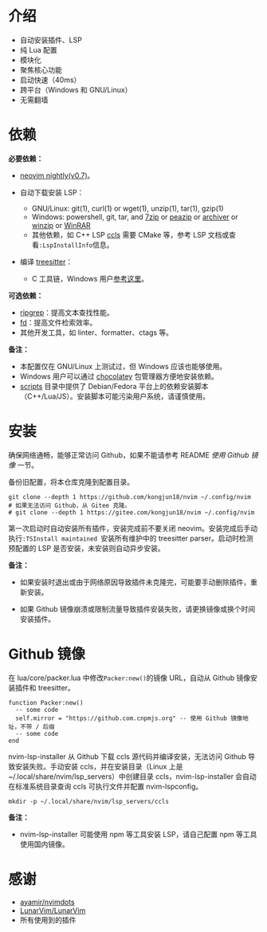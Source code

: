 # 介绍

- 自动安装插件、LSP
- 纯 Lua 配置
- 模块化
- 聚焦核心功能
- 启动快速（40ms）
- 跨平台（Windows 和 GNU/Linux）
- 无需翻墙



#  依赖

**必要依赖：**

- [neovim nightly(v0.7)](https://github.com/neovim/neovim/releases/tag/nightly)。

- 自动下载安装 LSP：

  - GNU/Linux: git(1), curl(1) or wget(1), unzip(1), tar(1), gzip(1)
  - Windows:  powershell, git, tar, and [7zip](https://www.7-zip.org/) or [peazip](https://peazip.github.io/) or [archiver](https://github.com/mholt/archiver) or [winzip](https://www.winzip.com/) or [WinRAR](https://www.win-rar.com/)
  - 其他依赖，如 C++ LSP [ccls](https://github.com/MaskRay/ccls) 需要 CMake 等，参考 LSP 文档或查看`:LspInstallInfo`信息。

- 编译 [treesitter](https://github.com/nvim-treesitter/nvim-treesitter)：

  - C 工具链，Windows 用户[参考这里](https://github.com/nvim-treesitter/nvim-treesitter/wiki/Windows-support)。

**可选依赖：**

- [ripgrep](https://github.com/BurntSushi/ripgrep)：提高文本查找性能。
- [fd](https://github.com/sharkdp/fd)：提高文件检索效率。
- 其他开发工具，如 linter、formatter、ctags 等。

**备注：**

- 本配置仅在 GNU/Linux 上测试过，但 Windows 应该也能够使用。
- Windows 用户可以通过 [chocolatey](https://chocolatey.org/install) 包管理器方便地安装依赖。
- [scripts](./scripts) 目录中提供了 Debian/Fedora 平台上的依赖安装脚本（C++/Lua/JS）。安装脚本可能污染用户系统，请谨慎使用。



# 安装

确保网络通畅，能够正常访问 Github，如果不能请参考 README *使用 Github 镜像* 一节。

备份旧配置，将本仓库克隆到配置目录。

```shell
git clone --depth 1 https://github.com/kongjun18/nvim ~/.config/nvim
# 如果无法访问 Github，从 Gitee 克隆。
# git clone --depth 1 https://gitee.com/kongjun18/nvim ~/.config/nvim
```

第一次启动时自动安装所有插件，安装完成前不要关闭 neovim。安装完成后手动执行`:TSInstall maintained `安装所有维护中的 treesitter parser。启动时检测预配置的 LSP 是否安装，未安装则自动异步安装。

**备注：**

- 如果安装时退出或由于网络原因导致插件未克隆完，可能要手动删除插件，重新安装。

- 如果 Github 镜像崩溃或限制流量导致插件安装失败，请更换镜像或换个时间安装插件。



# Github 镜像

在 lua/core/packer.lua 中修改`Packer:new()`的镜像 URL，自动从 Github 镜像安装插件和 treesitter。

```shell
function Packer:new()
  -- some code
  self.mirror = "https://github.com.cnpmjs.org" -- 使用 Github 镜像地址，不带 / 后缀
  -- some code
end
```

nvim-lsp-installer 从 Github 下载 ccls 源代码并编译安装，无法访问 Github 导致安装失败。手动安装 ccls，并在安装目录（Linux 上是 ~/.local/share/nvim/lsp_servers）中创建目录 ccls，nvim-lsp-installer 会自动在标准系统目录查询 ccls 可执行文件并配置 nvim-lspconfig。

```shell
mkdir -p ~/.local/share/nvim/lsp_servers/ccls
```

**备注：**

- nvim-lsp-installer 可能使用 npm 等工具安装 LSP，请自己配置 npm 等工具使用国内镜像。



# 感谢

- [ayamir/nvimdots](https://github.com/ayamir/nvimdots)
- [LunarVim/LunarVim](https://github.com/LunarVim/LunarVim)
- 所有使用到的插件
